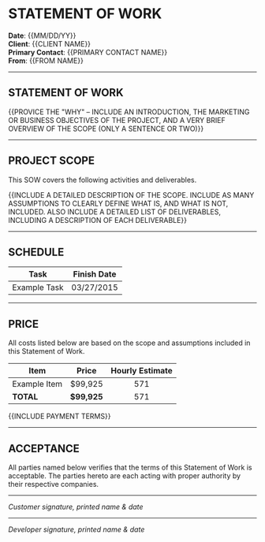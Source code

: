 # STATEMENT OF WORK

**Date**: {{MM/DD/YY}}<br />
**Client**: {{CLIENT NAME}}<br />
**Primary Contact**: {{PRIMARY CONTACT NAME}}<br />
**From**: {{FROM NAME}}

---

## STATEMENT OF WORK
{{PROVICE THE "WHY" – INCLUDE AN INTRODUCTION, THE MARKETING OR BUSINESS OBJECTIVES OF THE PROJECT, AND A VERY BRIEF OVERVIEW OF THE SCOPE (ONLY A SENTENCE OR TWO)}}

---

## PROJECT SCOPE
This SOW covers the following activities and deliverables.

{{INCLUDE A DETAILED DESCRIPTION OF THE SCOPE. INCLUDE AS MANY ASSUMPTIONS TO CLEARLY DEFINE WHAT IS, AND WHAT IS NOT, INCLUDED. ALSO INCLUDE A DETAILED LIST OF DELIVERABLES, INCLUDING A DESCRIPTION OF EACH DELIVERABLE}}

---

## SCHEDULE
**Task** | **Finish Date**
--- | :---:
Example Task | 03/27/2015

---

## PRICE
All costs listed below are based on the scope and assumptions included in this Statement of Work.

**Item** | **Price** | **Hourly Estimate**
--- | :---: | :---:
Example Item | $99,925 | 571
**TOTAL** | **$99,925** | 571

{{INCLUDE PAYMENT TERMS}}

---

## ACCEPTANCE
All parties named below verifies that the terms of this Statement of Work is acceptable. The parties hereto are each acting with proper authority by their respective companies.



__________________________________________________________________________
*Customer signature, printed name & date*


__________________________________________________________________________
*Developer signature, printed name & date*
